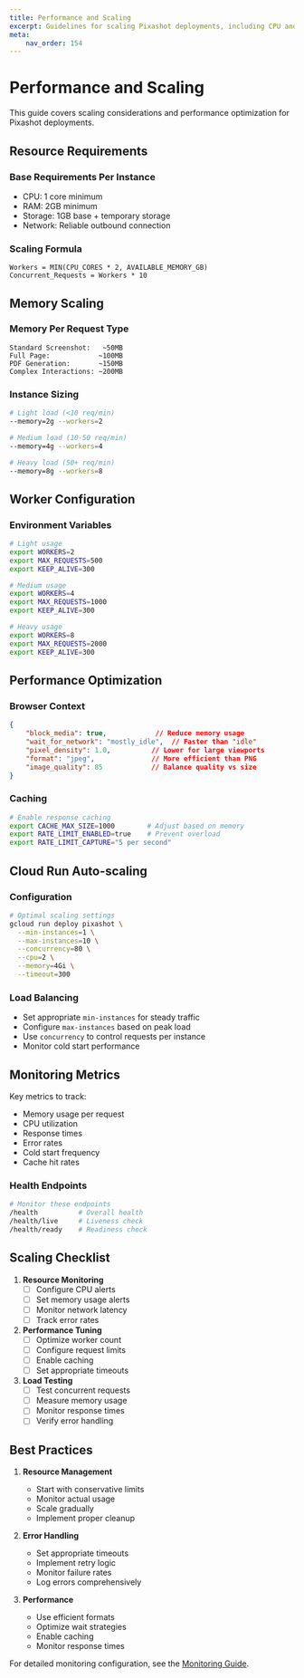 ```yaml
---
title: Performance and Scaling
excerpt: Guidelines for scaling Pixashot deployments, including CPU and memory optimization, worker configuration, and performance tuning.
meta:
    nav_order: 154
---
```


# Performance and Scaling

This guide covers scaling considerations and performance optimization for Pixashot deployments.

## Resource Requirements

### Base Requirements Per Instance
- CPU: 1 core minimum
- RAM: 2GB minimum
- Storage: 1GB base + temporary storage
- Network: Reliable outbound connection

### Scaling Formula
```
Workers = MIN(CPU_CORES * 2, AVAILABLE_MEMORY_GB)
Concurrent_Requests = Workers * 10
```

## Memory Scaling

### Memory Per Request Type
```
Standard Screenshot:   ~50MB
Full Page:            ~100MB
PDF Generation:       ~150MB
Complex Interactions: ~200MB
```

### Instance Sizing
```bash
# Light load (<10 req/min)
--memory=2g --workers=2

# Medium load (10-50 req/min)
--memory=4g --workers=4

# Heavy load (50+ req/min)
--memory=8g --workers=8
```

## Worker Configuration

### Environment Variables
```bash
# Light usage
export WORKERS=2
export MAX_REQUESTS=500
export KEEP_ALIVE=300

# Medium usage
export WORKERS=4
export MAX_REQUESTS=1000
export KEEP_ALIVE=300

# Heavy usage
export WORKERS=8
export MAX_REQUESTS=2000
export KEEP_ALIVE=300
```

## Performance Optimization

### Browser Context
```json
{
    "block_media": true,            // Reduce memory usage
    "wait_for_network": "mostly_idle",  // Faster than "idle"
    "pixel_density": 1.0,          // Lower for large viewports
    "format": "jpeg",              // More efficient than PNG
    "image_quality": 85            // Balance quality vs size
}
```

### Caching
```bash
# Enable response caching
export CACHE_MAX_SIZE=1000        # Adjust based on memory
export RATE_LIMIT_ENABLED=true    # Prevent overload
export RATE_LIMIT_CAPTURE="5 per second"
```

## Cloud Run Auto-scaling

### Configuration
```bash
# Optimal scaling settings
gcloud run deploy pixashot \
  --min-instances=1 \
  --max-instances=10 \
  --concurrency=80 \
  --cpu=2 \
  --memory=4Gi \
  --timeout=300
```

### Load Balancing
- Set appropriate `min-instances` for steady traffic
- Configure `max-instances` based on peak load
- Use `concurrency` to control requests per instance
- Monitor cold start performance

## Monitoring Metrics

Key metrics to track:
- Memory usage per request
- CPU utilization
- Response times
- Error rates
- Cold start frequency
- Cache hit rates

### Health Endpoints
```bash
# Monitor these endpoints
/health          # Overall health
/health/live     # Liveness check
/health/ready    # Readiness check
```

## Scaling Checklist

1. **Resource Monitoring**
   - [ ] Configure CPU alerts
   - [ ] Set memory usage alerts
   - [ ] Monitor network latency
   - [ ] Track error rates

2. **Performance Tuning**
   - [ ] Optimize worker count
   - [ ] Configure request limits
   - [ ] Enable caching
   - [ ] Set appropriate timeouts

3. **Load Testing**
   - [ ] Test concurrent requests
   - [ ] Measure memory usage
   - [ ] Monitor response times
   - [ ] Verify error handling

## Best Practices

1. **Resource Management**
    - Start with conservative limits
    - Monitor actual usage
    - Scale gradually
    - Implement proper cleanup

2. **Error Handling**
    - Set appropriate timeouts
    - Implement retry logic
    - Monitor failure rates
    - Log errors comprehensively

3. **Performance**
    - Use efficient formats
    - Optimize wait strategies
    - Enable caching
    - Monitor response times

For detailed monitoring configuration, see the [Monitoring Guide](monitoring.md).